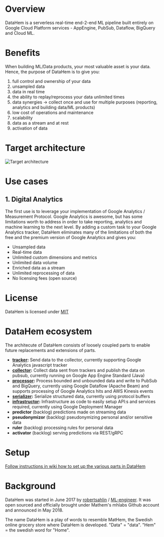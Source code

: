 # Overview
DataHem is a serverless real-time end-2-end ML pipeline built entirely on Google Cloud Platform services - AppEngine, PubSub, Dataflow, BigQuery and Cloud ML.

# Benefits
When building ML/Data products, your most valuable asset is your data. Hence, the purpose of DataHem is to give you:

1. full control and ownership of your data
2. unsampled data
3. data in real time
4. the ability to replay/reprocess your data unlimited times
5. data synergies -> collect once and use for multiple purposes (reporting, analytics and building data/ML products)
6. low cost of operations and maintenance
7. scalability
8. data as a stream and at rest
9. activation of data

# Target architecture

![Target architecture](https://github.com/mhlabs/datahem/raw/master/images/target_architecture.PNG)

# Use cases

## 1. Digital Analytics
The first use is to leverage your implementation of Google Analytics / Measurement Protocol. Google Analytics is awesome, but has some limitations worth to address in order to take reporting, analytics and machine learning to the next level. By adding a custom task to your Google Analytics tracker, DataHem eliminates many of the limitations of both the free and the premium version of Google Analytics and gives you:
- Unsampled data
- Real-time data
- Unlimited custom dimensions and metrics
- Unlimited data volume
- Enriched data as a stream
- Unlimited reprocessing of data
- No licensing fees (open source)

# License
DataHem is licensed under [MIT](https://opensource.org/licenses/MIT)

# DataHem ecosystem
The architecute of DataHem consists of loosely coupled parts to enable future replacements and extensions of parts.

* **[tracker](https://github.com/mhlabs/datahem.tracker):** Send data to the collector, currently supporting Google Analytics javascript tracker
* **[collector](https://github.com/mhlabs/datahem.collector):** Collect data sent from trackers and publish the data on pubsub, currently running on Google App Engine Standard (Java)
* **[processor](https://github.com/mhlabs/datahem.processor):** Process bounded and unbounded data and write to PubSub and BigQuery, currently using Google Dataflow (Apache Beam) and supports processing of Google Analytics hits and AWS Kinesis events
* **[serializer](https://github.com/mhlabs/datahem.serializer):** Serialize structured data, currently using protocol buffers
* **[infrastructor](https://github.com/mhlabs/datahem.infrastructor):** Infrastructure as code to easily setup API:s and services required, currently using Google Deployment Manager
* **predictor** (backlog) predictions made on streaming data
* **pseudonymizor** (backlog) pseudonymizing personal and/or sensitive data
* **ruler** (backlog) processing rules for personal data
* **activator** (backlog) serving predictions via REST/gRPC

# Setup
[Follow instructions in wiki how to set up the various parts in DataHem](https://github.com/mhlabs/datahem/wiki/Setup)

# Background
DataHem was started in June 2017 by [robertsahlin](https://github.com/robertsahlin) / [ML-engineer](https://github.com/ML-engineer). It was open sourced and officially brought under Mathem's mhlabs Github account and announced in May 2018.

The name DataHem is a play of words to resemble MatHem, the Swedish online grocery store where DataHem is developed. "Data" = "data". "Hem" = the swedish word for "Home".
